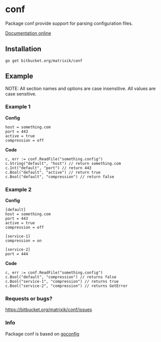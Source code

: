 conf
======

Package conf provide support for parsing configuration files.

[Documentation online](http://godoc.org/bitbucket.org/matrixik/conf)

## Installation

	go get bitbucket.org/matrixik/conf

## Example

NOTE: All section names and options are case insensitive. All values are case
sensitive.

### Example 1

**Config**

	host = something.com
	port = 443
	active = true
	compression = off

**Code**

	c, err := conf.ReadFile("something.config")
	c.String("default", "host") // return something.com
	c.Int("default", "port") // return 443
	c.Bool("default", "active") // return true
	c.Bool("default", "compression") // return false

### Example 2

**Config**

	[default]
	host = something.com
	port = 443
	active = true
	compression = off
	
	[service-1]
	compression = on
	
	[service-2]
	port = 444

**Code**

	c, err := conf.ReadFile("something.config")
	c.Bool("default", "compression") // returns false
	c.Bool("service-1", "compression") // returns true
	c.Bool("service-2", "compression") // returns GetError

### Requests or bugs?

<https://bitbucket.org/matrixik/conf/issues>

### Info

Package conf is based on [goconfig](https://code.google.com/p/goconf/) 
